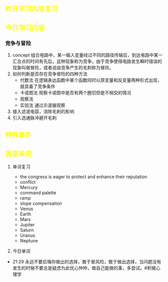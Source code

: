 ## <font color="yellow">昨日学习内容复习</font>
## <font color="yellow">今日学习内容</font>
### 竞争与冒险
1. concept 组合电路中，某一输入变量经过不同的路径传输后，到达电路中某一汇合点的时间有先后，这种现象称为竞争，由于竞争使得电路发生瞬时错误的现象叫做冒险，或者说由竞争产生的毛刺称为冒险。
2. 如何判断是否存在竞争冒险的四种方法
	- 代数法 在逻辑表达函数中某个函数同时以原变量和反变量两种形式出现，就具备了竞争条件
	- 卡诺图法 观察卡诺图中是否有两个圈切但是不相交的情况
	- 观察法 
	- 实验法 通过示波器观察
3. 接入滤波电容，消除毛刺的影响
4. 引入选通脉冲避开毛刺 


## <font color="yellow">特殊事件</font>
## <font color="yellow">英语单词</font>
1. 单词复习
	- the congress is eager to protect and enhance their reputation
	- conflict
	- Mercury
	- command palette
	- ramp
	- slope compensation
	- Venus
	- Earth
	- Mars
	- Jupiter
	- Saturn
	- Uranus
	- Neptune

1. 今日单词



- 21:29 永远不要后悔你做出的选择，敢于冒风险，敢于做出选择，当问题没有发生的时候不要总是疑虑为此忧心忡忡，做自己能做的事，多尝试。#积极心理学